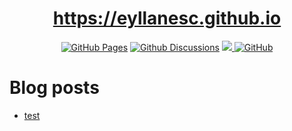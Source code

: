 <div align="center">
  
# https://eyllanesc.github.io



[![GitHub Pages](https://github.com/eyllanesc/eyllanesc.github.io/actions/workflows/gh-pages.yml/badge.svg)](https://github.com/eyllanesc/eyllanesc.github.io/actions/workflows/gh-pages.yml)
[![Github Discussions](https://img.shields.io/badge/Github-Discussions-4fb999.svg?style=flat-square)](https://github.com/eyllanesc/eyllanesc.github.io/discussions)
<a href="https://github.com/HEIGE-PCloud/DoIt" target="_blank" rel="noopener noreffer me"> <img src="https://img.shields.io/badge/Hugo%20Themes-%40DoIt-blue?style=flat-square"> </a>
[![GitHub](https://img.shields.io/github/license/eyllanesc/eyllanesc.github.io?style=flat-square)](https://github.com/eyllanesc/eyllanesc.github.io/blob/main/LICENSE)

  </div>

# Blog posts

<!-- BLOG-POST-LIST:START -->
- [test](https://eyllanesc.github.io/test/)
<!-- BLOG-POST-LIST:END -->
